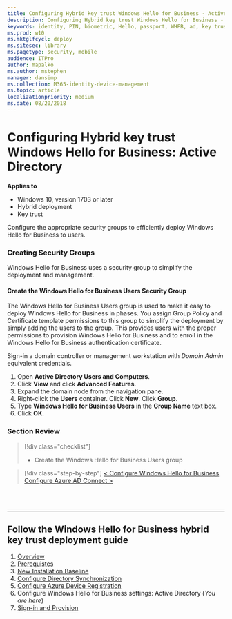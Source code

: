 ```yaml
---
title: Configuring Hybrid key trust Windows Hello for Business - Active Directory (AD)
description: Configuring Hybrid key trust Windows Hello for Business - Active Directory (AD)
keywords: identity, PIN, biometric, Hello, passport, WHFB, ad, key trust, key-trust
ms.prod: w10
ms.mktglfcycl: deploy
ms.sitesec: library
ms.pagetype: security, mobile
audience: ITPro
author: mapalko
ms.author: mstephen
manager: dansimp
ms.collection: M365-identity-device-management
ms.topic: article
localizationpriority: medium
ms.date: 08/20/2018
---
```

# Configuring Hybrid key trust Windows Hello for Business: Active Directory

**Applies to**
-   Windows 10, version 1703 or later
-   Hybrid deployment
-   Key trust


Configure the appropriate security groups to efficiently deploy Windows Hello for Business to users. 


### Creating Security Groups

Windows Hello for Business uses a security group to simplify the deployment and management.

#### Create the Windows Hello for Business Users Security Group

The Windows Hello for Business Users group is used to make it easy to deploy Windows Hello for Business in phases.  You assign Group Policy and Certificate template permissions to this group to simplify the deployment by simply adding the users to the group.  This provides users with the proper permissions to provision Windows Hello for Business and to enroll in the Windows Hello for Business authentication certificate.

Sign-in a domain controller or management workstation with *Domain Admin* equivalent credentials.

1.	Open **Active Directory Users and Computers**.
2.	Click **View** and click **Advanced Features**.
3.	Expand the domain node from the navigation pane.
4.	Right-click the **Users** container. Click **New**. Click **Group**.
5.	Type **Windows Hello for Business Users** in the **Group Name** text box.
6.	Click **OK**.

### Section Review

> [!div class="checklist"]
> * Create the Windows Hello for Business Users group

>[!div class="step-by-step"]
[< Configure Windows Hello for Business](hello-hybrid-key-whfb-settings.md)
[Configure Azure AD Connect >](hello-hybrid-key-whfb-settings-dir-sync.md)

<br><br>

<hr>

## Follow the Windows Hello for Business hybrid key trust deployment guide
1. [Overview](hello-hybrid-cert-trust.md)
2. [Prerequistes](hello-hybrid-key-trust-prereqs.md)
3. [New Installation Baseline](hello-hybrid-key-new-install.md)
4. [Configure Directory Synchronization](hello-hybrid-key-trust-dirsync.md)
5. [Configure Azure Device Registration](hello-hybrid-key-trust-devreg.md)
6. Configure Windows Hello for Business settings: Active Directory (*You are here*)
7. [Sign-in and Provision](hello-hybrid-key-whfb-provision.md)
